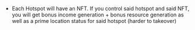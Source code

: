 - Each Hotspot will have an NFT. If you control said hotspot and said NFT, you will get bonus income generation + bonus resource generation as well as a prime location status for said hotspot (harder to takeover)